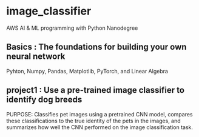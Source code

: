 # image_classifier

AWS AI & ML programming with Python Nanodegree 

## Basics : The foundations for building your own neural network
Pyhton, Numpy, Pandas, Matplotlib, PyTorch, and Linear Algebra

## project1 : Use a pre-trained image classifier to identify dog breeds

PURPOSE: Classifies pet images using a pretrained CNN model, compares these classifications to the true identity of the pets in the images, and summarizes how well the CNN performed on the image classification task.

